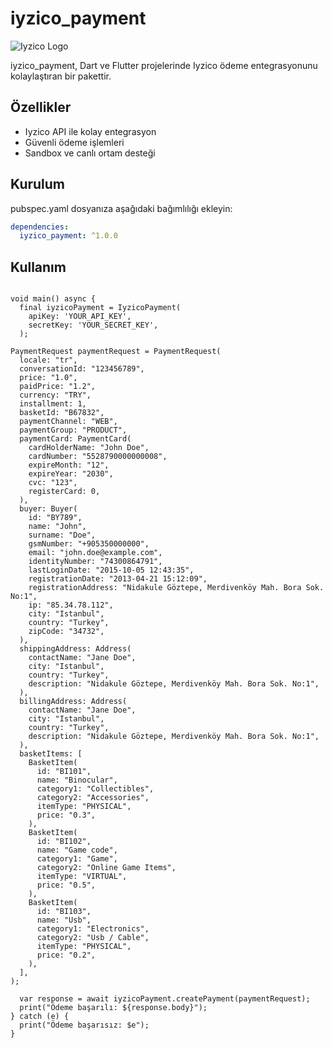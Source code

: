 # iyzico_payment

![Iyzico Logo](https://www.iyzico.com/assets/images/content/logo.svg)

iyzico_payment, Dart ve Flutter projelerinde Iyzico ödeme entegrasyonunu kolaylaştıran bir pakettir.

## Özellikler

- Iyzico API ile kolay entegrasyon
- Güvenli ödeme işlemleri
- Sandbox ve canlı ortam desteği

## Kurulum

pubspec.yaml dosyanıza aşağıdaki bağımlılığı ekleyin:

```yaml
dependencies:
  iyzico_payment: ^1.0.0
```
## Kullanım
```import 'package:iyzico_payment/iyzico_payment.dart';

void main() async {
  final iyzicoPayment = IyzicoPayment(
    apiKey: 'YOUR_API_KEY',
    secretKey: 'YOUR_SECRET_KEY',
  );
```
```
PaymentRequest paymentRequest = PaymentRequest(
  locale: "tr",
  conversationId: "123456789",
  price: "1.0",
  paidPrice: "1.2",
  currency: "TRY",
  installment: 1,
  basketId: "B67832",
  paymentChannel: "WEB",
  paymentGroup: "PRODUCT",
  paymentCard: PaymentCard(
    cardHolderName: "John Doe",
    cardNumber: "5528790000000008",
    expireMonth: "12",
    expireYear: "2030",
    cvc: "123",
    registerCard: 0,
  ),
  buyer: Buyer(
    id: "BY789",
    name: "John",
    surname: "Doe",
    gsmNumber: "+905350000000",
    email: "john.doe@example.com",
    identityNumber: "74300864791",
    lastLoginDate: "2015-10-05 12:43:35",
    registrationDate: "2013-04-21 15:12:09",
    registrationAddress: "Nidakule Göztepe, Merdivenköy Mah. Bora Sok. No:1",
    ip: "85.34.78.112",
    city: "Istanbul",
    country: "Turkey",
    zipCode: "34732",
  ),
  shippingAddress: Address(
    contactName: "Jane Doe",
    city: "Istanbul",
    country: "Turkey",
    description: "Nidakule Göztepe, Merdivenköy Mah. Bora Sok. No:1",
  ),
  billingAddress: Address(
    contactName: "Jane Doe",
    city: "Istanbul",
    country: "Turkey",
    description: "Nidakule Göztepe, Merdivenköy Mah. Bora Sok. No:1",
  ),
  basketItems: [
    BasketItem(
      id: "BI101",
      name: "Binocular",
      category1: "Collectibles",
      category2: "Accessories",
      itemType: "PHYSICAL",
      price: "0.3",
    ),
    BasketItem(
      id: "BI102",
      name: "Game code",
      category1: "Game",
      category2: "Online Game Items",
      itemType: "VIRTUAL",
      price: "0.5",
    ),
    BasketItem(
      id: "BI103",
      name: "Usb",
      category1: "Electronics",
      category2: "Usb / Cable",
      itemType: "PHYSICAL",
      price: "0.2",
    ),
  ],
);
```
``` try {
  var response = await iyzicoPayment.createPayment(paymentRequest);
  print("Ödeme başarılı: ${response.body}");
} catch (e) {
  print("Ödeme başarısız: $e");
}
```

